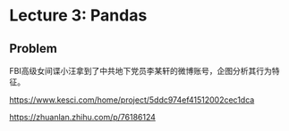 # Lecture 3: Pandas

## Problem

FBI高级女间谍小汪拿到了中共地下党员李某轩的微博账号，企图分析其行为特征。



https://www.kesci.com/home/project/5ddc974ef41512002cec1dca



https://zhuanlan.zhihu.com/p/76186124